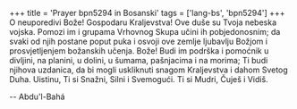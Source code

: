 +++
title = 'Prayer bpn5294 in Bosanski'
tags = ['lang-bs', 'bpn5294']
+++
O neuporedivi Bože! Gospodaru Kraljevstva! Ove duše su Tvoja nebeska vojska. Pomozi im i grupama Vrhovnog Skupa učini ih
pobjedonosnim; da svaki od njih postane poput puka i osvoji ove zemlje ljubavlju Božjom i prosvjetljenjem božanskih učenja.
Bože! Budi im podrška i pomoćnik u divljini, na planini, u dolini, u šumama, pašnjacima i na morima; Ti budi njihova uzdanica, da bi mogli uskliknuti snagom Kraljevstva i dahom Svetog Duha.
Uistinu, Ti si Snažni, Silni i Svemogući. Ti si Mudri, Čuješ i Vidiš.

-- Abdu'l-Bahá
